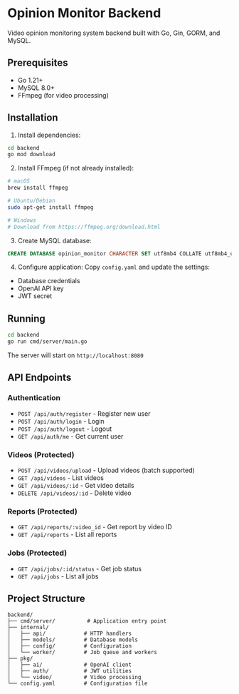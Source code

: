 # Opinion Monitor Backend

Video opinion monitoring system backend built with Go, Gin, GORM, and MySQL.

## Prerequisites

- Go 1.21+
- MySQL 8.0+
- FFmpeg (for video processing)

## Installation

1. Install dependencies:
```bash
cd backend
go mod download
```

2. Install FFmpeg (if not already installed):
```bash
# macOS
brew install ffmpeg

# Ubuntu/Debian
sudo apt-get install ffmpeg

# Windows
# Download from https://ffmpeg.org/download.html
```

3. Create MySQL database:
```sql
CREATE DATABASE opinion_monitor CHARACTER SET utf8mb4 COLLATE utf8mb4_unicode_ci;
```

4. Configure application:
Copy `config.yaml` and update the settings:
- Database credentials
- OpenAI API key
- JWT secret

## Running

```bash
cd backend
go run cmd/server/main.go
```

The server will start on `http://localhost:8080`

## API Endpoints

### Authentication
- `POST /api/auth/register` - Register new user
- `POST /api/auth/login` - Login
- `POST /api/auth/logout` - Logout
- `GET /api/auth/me` - Get current user

### Videos (Protected)
- `POST /api/videos/upload` - Upload videos (batch supported)
- `GET /api/videos` - List videos
- `GET /api/videos/:id` - Get video details
- `DELETE /api/videos/:id` - Delete video

### Reports (Protected)
- `GET /api/reports/:video_id` - Get report by video ID
- `GET /api/reports` - List all reports

### Jobs (Protected)
- `GET /api/jobs/:id/status` - Get job status
- `GET /api/jobs` - List all jobs

## Project Structure

```
backend/
├── cmd/server/          # Application entry point
├── internal/
│   ├── api/            # HTTP handlers
│   ├── models/         # Database models
│   ├── config/         # Configuration
│   └── worker/         # Job queue and workers
├── pkg/
│   ├── ai/             # OpenAI client
│   ├── auth/           # JWT utilities
│   └── video/          # Video processing
└── config.yaml         # Configuration file
```

